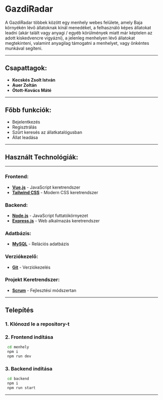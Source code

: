 # **GazdiRadar** 

 A GazdiRadar többek között egy menhely webes felülete, amely Baja környékén lévő állatoknak kínál menedéket, a felhasználó képes állatokat leadni (akár talált vagy anyagi / egyéb körülmények miatt már képtelen az adott kiskedvencre vigyázni), a jelenleg menhelyen lévő állatokat megtekinteni, valamint anyagilag támogatni a menhelyet, vagy önkéntes munkával segíteni.

---

##  **Csapattagok**:

- **Kecskés Zsolt István** 
- **Auer Zoltán** 
- **Ótott-Kovács Máté** 

---

## **Főbb funkciók**:
- Bejelentkezés
- Regisztrálás
- Szűrt keresés az állatkatalógusban
- Állat leadása

---

##  **Használt Technológiák**:

---

### Frontend:
-  **[Vue.js](https://vuejs.org/)** - JavaScript keretrendszer
-  **[Tailwind CSS](https://tailwindcss.com/)** - Modern CSS keretrendszer

### Backend:
-  **[Node.js](https://nodejs.org/en/)** - JavaScript futtatókörnyezet
-  **[Express.js](https://expressjs.com/)** - Web alkalmazás keretrendszer

### Adatbázis:
-  **[MySQL](https://www.mysql.com/)** - Relációs adatbázis

### Verziókezelő:
-  **[Git](https://git-scm.com/)** - Verziókezelés

### Projekt Keretrendszer:
-  **[Scrum](https://www.scrum.org/)** - Fejlesztési módszertan

---
## Telepítés
### 1. Klónozd le a repository-t

### 2. Frontend indítása
```sh
 cd menhely
 npm i
 npm run dev
```

### 3. Backend indítása
```sh
 cd backend
 npm i
 npm run start
```
---


